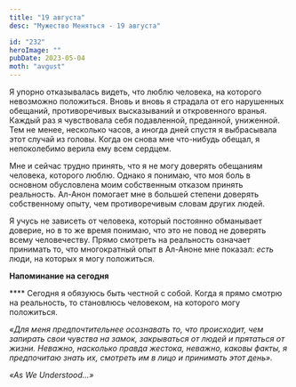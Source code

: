 ```yaml
---
title: "19 августа"
desc: "Мужество Меняться - 19 августа"

id: "232"
heroImage: ""
pubDate: 2023-05-04
moth: "avgust"
---
```


Я упорно отказывалась видеть, что люблю человека, на которого невозможно
положиться. Вновь и вновь я страдала от его нарушенных обещаний,
противоречивых высказываний и откровенного вранья. Каждый раз я чувствовала
себя подавленной, преданной, униженной. Тем не менее, несколько часов, а
иногда дней спустя я выбрасывала этот случай из головы. Когда он снова мне
что-нибудь обещал, я непоколебимо верила ему всем сердцем.

Мне и сейчас трудно принять, что я не могу доверять обещаниям человека,
которого люблю. Однако я понимаю, что моя боль в основном обусловлена моим
собственным отказом принять реальность. Ал-Анон помогает мне в большей степени
доверять собственному опыту, чем противоречивым словам других людей.

Я учусь не зависеть от человека, который постоянно обманывает доверие, но в то
же время понимаю, что это не повод не доверять всему человечеству. Прямо
смотреть на реальность означает принимать то, что многократный опыт в Ал-Аноне
мне показал: _есть_ люди, на которых я могу положиться.

**Напоминание на сегодня**

\*\*\*\* Сегодня я обязуюсь быть честной с собой. Когда я прямо смотрю на
реальность, то становлюсь человеком, на которого могу положиться.

_«Для меня предпочтительнее осознавать то, что происходит, чем запирать свои
чувства на замок, закрываться от людей и прятаться от жизни. Неважно,
насколько правда жестока, неважно, каковы факты, я предпочитаю знать их,
смотреть им в лицо и принимать этот день»._

_«As We Understood…»_
